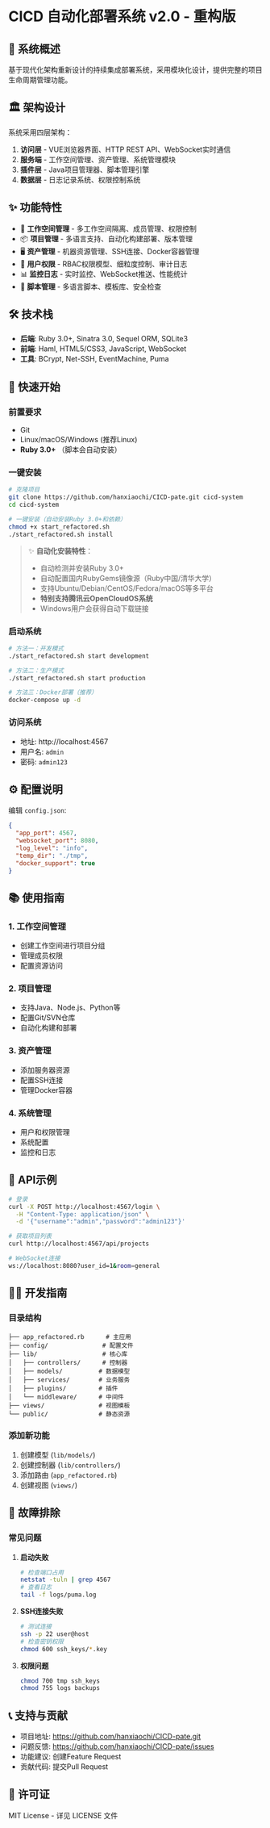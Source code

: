 # CICD 自动化部署系统 v2.0 - 重构版

## 🎯 系统概述

基于现代化架构重新设计的持续集成部署系统，采用模块化设计，提供完整的项目生命周期管理功能。

## 🏛️ 架构设计

系统采用四层架构：

1. **访问层** - VUE浏览器界面、HTTP REST API、WebSocket实时通信
2. **服务端** - 工作空间管理、资产管理、系统管理模块
3. **插件层** - Java项目管理器、脚本管理引擎
4. **数据层** - 日志记录系统、权限控制系统

## ✨ 功能特性

- 🏢 **工作空间管理** - 多工作空间隔离、成员管理、权限控制
- 📦 **项目管理** - 多语言支持、自动化构建部署、版本管理
- 🖥️ **资产管理** - 机器资源管理、SSH连接、Docker容器管理
- 👥 **用户权限** - RBAC权限模型、细粒度控制、审计日志
- 📊 **监控日志** - 实时监控、WebSocket推送、性能统计
- 🔧 **脚本管理** - 多语言脚本、模板库、安全检查

## 🛠️ 技术栈

- **后端**: Ruby 3.0+, Sinatra 3.0, Sequel ORM, SQLite3
- **前端**: Haml, HTML5/CSS3, JavaScript, WebSocket
- **工具**: BCrypt, Net-SSH, EventMachine, Puma

## 🚀 快速开始

### 前置要求

- Git
- Linux/macOS/Windows (推荐Linux)
- **Ruby 3.0+** （脚本会自动安装）

### 一键安装

```bash
# 克隆项目
git clone https://github.com/hanxiaochi/CICD-pate.git cicd-system
cd cicd-system

# 一键安装（自动安装Ruby 3.0+和依赖）
chmod +x start_refactored.sh
./start_refactored.sh install
```

> ✨ **自动化安装特性**：
> - 自动检测并安装Ruby 3.0+
> - 自动配置国内RubyGems镜像源（Ruby中国/清华大学）
> - 支持Ubuntu/Debian/CentOS/Fedora/macOS等多平台
> - **特别支持腾讯云OpenCloudOS系统**
> - Windows用户会获得自动下载链接

### 启动系统

```bash
# 方法一：开发模式
./start_refactored.sh start development

# 方法二：生产模式  
./start_refactored.sh start production

# 方法三：Docker部署（推荐）
docker-compose up -d
```

### 访问系统

- 地址: http://localhost:4567
- 用户名: `admin`
- 密码: `admin123`

## ⚙️ 配置说明

编辑 `config.json`:

```json
{
  "app_port": 4567,
  "websocket_port": 8080,
  "log_level": "info",
  "temp_dir": "./tmp",
  "docker_support": true
}
```

## 📚 使用指南

### 1. 工作空间管理
- 创建工作空间进行项目分组
- 管理成员权限
- 配置资源访问

### 2. 项目管理  
- 支持Java、Node.js、Python等
- 配置Git/SVN仓库
- 自动化构建和部署

### 3. 资产管理
- 添加服务器资源
- 配置SSH连接
- 管理Docker容器

### 4. 系统管理
- 用户和权限管理
- 系统配置
- 监控和日志

## 🔌 API示例

```bash
# 登录
curl -X POST http://localhost:4567/login \
  -H "Content-Type: application/json" \
  -d '{"username":"admin","password":"admin123"}'

# 获取项目列表
curl http://localhost:4567/api/projects

# WebSocket连接
ws://localhost:8080?user_id=1&room=general
```

## 👨‍💻 开发指南

### 目录结构
```
├── app_refactored.rb      # 主应用
├── config/               # 配置文件
├── lib/                  # 核心库
│   ├── controllers/      # 控制器
│   ├── models/          # 数据模型
│   ├── services/        # 业务服务
│   ├── plugins/         # 插件
│   └── middleware/      # 中间件
├── views/               # 视图模板
└── public/              # 静态资源
```

### 添加新功能
1. 创建模型 (`lib/models/`)
2. 创建控制器 (`lib/controllers/`)
3. 添加路由 (`app_refactored.rb`)
4. 创建视图 (`views/`)

## 🔧 故障排除

### 常见问题

1. **启动失败**
   ```bash
   # 检查端口占用
   netstat -tuln | grep 4567
   # 查看日志
   tail -f logs/puma.log
   ```

2. **SSH连接失败**
   ```bash
   # 测试连接
   ssh -p 22 user@host
   # 检查密钥权限
   chmod 600 ssh_keys/*.key
   ```

3. **权限问题**
   ```bash
   chmod 700 tmp ssh_keys
   chmod 755 logs backups
   ```

## 📞 支持与贡献

- 项目地址: https://github.com/hanxiaochi/CICD-pate.git
- 问题反馈: https://github.com/hanxiaochi/CICD-pate/issues
- 功能建议: 创建Feature Request  
- 贡献代码: 提交Pull Request

## 📄 许可证

MIT License - 详见 LICENSE 文件